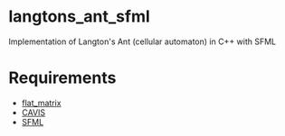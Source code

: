 # langtons_ant_sfml
Implementation of Langton's Ant (cellular automaton) in C++ with SFML

# Requirements
* [flat_matrix](https://github.com/Rapatas/flat_matrix)
* [CAVIS](https://github.com/Rapatas/CAVIS)
* [SFML](https://www.sfml-dev.org/index.php)
